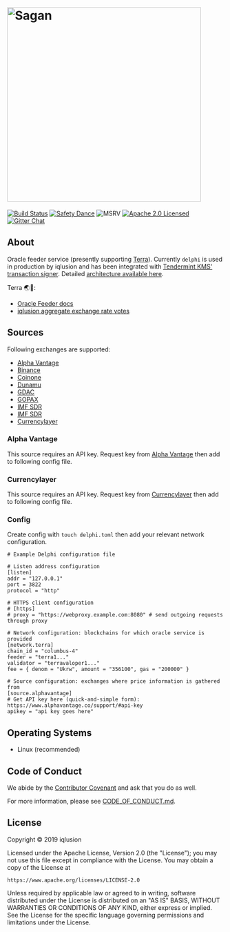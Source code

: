 # <img src="https://storage.googleapis.com/iqlusion-production-web/github/delphi/delphi-logo.svg" width="450px" alt="Sagan">

[![Build Status][build-image]][build-link]
[![Safety Dance][safety-image]][safety-link]
![MSRV][msrv-image]
[![Apache 2.0 Licensed][license-image]][license-link]
[![Gitter Chat][gitter-image]][gitter-link]

## About
Oracle feeder service (presently supporting [Terra]). Currently `delphi` is used in production by iqlusion and has been integrated with [Tendermint KMS' transaction signer][tmkms]. Detailed [architecture available here][tmkms_batch]. 

Terra 🌏🔗:
- [Oracle Feeder docs][terra_oracle]  
- [iqlusion aggregate exchange rate votes][iqlusion_stakeid]


## Sources
Following exchanges are supported: 
- [Alpha Vantage][alphavantage]
- [Binance][binance]
- [Coinone][coinone]
- [Dunamu][dunamu]
- [GDAC][gdac]
- [GOPAX][gopax]
- [IMF SDR][imfsdr]
- [IMF SDR][imfsdr]
- [Currencylayer][currencylayer]

### Alpha Vantage 
This source requires an API key. Request key from [Alpha Vantage][alphavantage_api] then add to following config file. 

### Currencylayer
This source requires an API key. Request key from [Currencylayer][currencylayer_api] then add to following config file. 

### Config
Create config with `touch delphi.toml` then add your relevant network configuration.
```
# Example Delphi configuration file

# Listen address configuration
[listen]
addr = "127.0.0.1"
port = 3822
protocol = "http"

# HTTPS client configuration
# [https]
# proxy = "https://webproxy.example.com:8080" # send outgoing requests through proxy

# Network configuration: blockchains for which oracle service is provided
[network.terra]
chain_id = "columbus-4"
feeder = "terra1..."
validator = "terravaloper1..."
fee = { denom = "Ukrw", amount = "356100", gas = "200000" }

# Source configuration: exchanges where price information is gathered from
[source.alphavantage]
# Get API key here (quick-and-simple form): https://www.alphavantage.co/support/#api-key
apikey = "api key goes here"
```


## Operating Systems
- Linux (recommended)

## Code of Conduct

We abide by the [Contributor Covenant][cc] and ask that you do as well.

For more information, please see [CODE_OF_CONDUCT.md].

## License

Copyright © 2019 iqlusion

Licensed under the Apache License, Version 2.0 (the "License");
you may not use this file except in compliance with the License.
You may obtain a copy of the License at

    https://www.apache.org/licenses/LICENSE-2.0

Unless required by applicable law or agreed to in writing, software
distributed under the License is distributed on an "AS IS" BASIS,
WITHOUT WARRANTIES OR CONDITIONS OF ANY KIND, either express or implied.
See the License for the specific language governing permissions and
limitations under the License.

[//]: # (badges)

[build-image]: https://github.com/iqlusioninc/delphi/workflows/Rust/badge.svg?branch=develop&event=push
[build-link]: https://github.com/iqlusioninc/delphi/actions
[safety-image]: https://img.shields.io/badge/unsafe-forbidden-success.svg
[safety-link]: https://github.com/rust-secure-code/safety-dance/
[msrv-image]: https://img.shields.io/badge/rustc-1.44+-blue.svg
[license-image]: https://img.shields.io/badge/license-Apache2.0-blue.svg
[license-link]: https://github.com/iqlusioninc/delphi/blob/master/LICENSE
[gitter-image]: https://badges.gitter.im/badge.svg
[gitter-link]: https://gitter.im/iqlusioninc/community

[//]: # (general links)

[alphavantage]: https://www.alphavantage.co/
[alphavantage_api]: https://www.alphavantage.co/support/#api-key
[currencylayer]: https://www.currencylayer.com
[currencylayer_api]: https://currencylayer.com/product
[binance]: https://binance-docs.github.io/apidocs/spot/en/#change-log
[cc]: https://contributor-covenant.org
[CODE_OF_CONDUCT.md]: https://github.com/iqlusioninc/delphi/blob/develop/CODE_OF_CONDUCT.md
[coinone]: https://doc.coinone.co.kr/
[dunamu]: https://www.dunamu.com/
[gdac]: https://docs.gdac.com/#introduction
[gopax]: https://www.gopax.co.id/API/
[imfsdr]: https://www.imf.org/external/index.htm
[iqlusion_stakeid]: https://terra.stake.id/?#/validator/EA2D131F0DE4A91CC7ECA70FAAEB7F088F5DC6C3
[Terra]: https://terra.money/
[terra_oracle]: https://docs.terra.money/validator/oracle.html
[tmkms]: https://github.com/iqlusioninc/tmkms/blob/develop/README.txsigner.md
[tmkms_batch]: https://github.com/iqlusioninc/tmkms/blob/develop/README.txsigner.md#architecture
